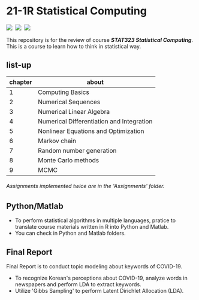 # 21-1R Statistical Computing
<p align="left">
  <img src="https://img.shields.io/badge/R-276DC3?style=flat-square&logo=R&logoColor=white"/></a>&nbsp
  <img src="https://img.shields.io/badge/Python-3776AB?style=flat-square&logo=Python&logoColor=white"/></a>&nbsp
  <img src="https://img.shields.io/badge/Matlab-007396?style=flat-square"/></a>&nbsp 
</p>

This repository is for the review of course **_STAT323 Statistical Computing_**.
This is a course to learn how to think in statistical way.


<h2> list-up </h2>

chapter | about 
---- | ---- 
1 | Computing Basics
2 | Numerical Sequences
3 | Numerical Linear Algebra
4 | Numerical Differentiation and Integration
5 | Nonlinear Equations and Optimization
6 | Markov chain
7 | Random number generation
8 | Monte Carlo methods
9 | MCMC


###### Assignments implemented twice are in the 'Assignments' folder.



<h2> Python/Matlab </h2>


- To perform statistical algorithms in multiple languages, pratice to translate course materials written in R into Python and Matlab.
- You can check in Python and Matlab folders.


<h2> Final Report </h2>


Final Report is to conduct topic modeling about keywords of COVID-19.  
- To recognize Korean's perceptions about COVID-19, analyze words in newspapers and perform LDA to extract keywords.  
- Utilize 'Gibbs Sampling' to perform Latent Dirichlet Allocation (LDA).       

